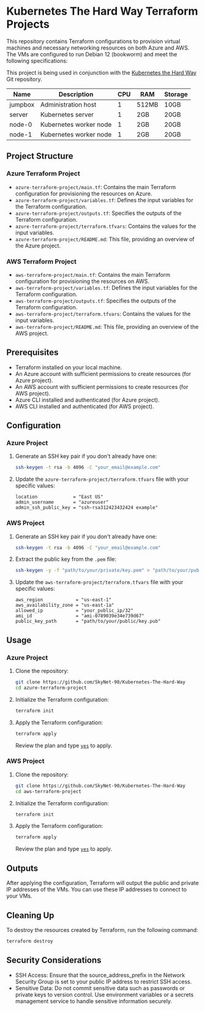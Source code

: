 # Kubernetes The Hard Way Terraform Projects

This repository contains Terraform configurations to provision virtual machines and necessary networking resources on both Azure and AWS. The VMs are configured to run Debian 12 (bookworm) and meet the following specifications:

This project is being used in conjunction with the [Kubernetes the Hard Way](https://github.com/kelseyhightower/kubernetes-the-hard-way) Git repository.

| Name    | Description           | CPU | RAM   | Storage |
|---------|-----------------------|-----|-------|---------|
| jumpbox | Administration host   | 1   | 512MB | 10GB    |
| server  | Kubernetes server     | 1   | 2GB   | 20GB    |
| node-0  | Kubernetes worker node| 1   | 2GB   | 20GB    |
| node-1  | Kubernetes worker node| 1   | 2GB   | 20GB    |

## Project Structure

### Azure Terraform Project

- `azure-terraform-project/main.tf`: Contains the main Terraform configuration for provisioning the resources on Azure.
- `azure-terraform-project/variables.tf`: Defines the input variables for the Terraform configuration.
- `azure-terraform-project/outputs.tf`: Specifies the outputs of the Terraform configuration.
- `azure-terraform-project/terraform.tfvars`: Contains the values for the input variables.
- `azure-terraform-project/README.md`: This file, providing an overview of the Azure project.

### AWS Terraform Project

- `aws-terraform-project/main.tf`: Contains the main Terraform configuration for provisioning the resources on AWS.
- `aws-terraform-project/variables.tf`: Defines the input variables for the Terraform configuration.
- `aws-terraform-project/outputs.tf`: Specifies the outputs of the Terraform configuration.
- `aws-terraform-project/terraform.tfvars`: Contains the values for the input variables.
- `aws-terraform-project/README.md`: This file, providing an overview of the AWS project.

## Prerequisites

- Terraform installed on your local machine.
- An Azure account with sufficient permissions to create resources (for Azure project).
- An AWS account with sufficient permissions to create resources (for AWS project).
- Azure CLI installed and authenticated (for Azure project).
- AWS CLI installed and authenticated (for AWS project).

## Configuration

### Azure Project

1. Generate an SSH key pair if you don't already have one:
    ```sh
    ssh-keygen -t rsa -b 4096 -C "your_email@example.com"
    ```

2. Update the `azure-terraform-project/terraform.tfvars` file with your specific values:
    ```hcl
    location             = "East US"
    admin_username       = "azureuser"
    admin_ssh_public_key = "ssh-rsa312423432424 example"
    ```

### AWS Project

1. Generate an SSH key pair if you don't already have one:
    ```sh
    ssh-keygen -t rsa -b 4096 -C "your_email@example.com"
    ```

2. Extract the public key from the `.pem` file:
    ```sh
    ssh-keygen -y -f "path/to/your/private/key.pem" > "path/to/your/public/key.pub"
    ```

3. Update the `aws-terraform-project/terraform.tfvars` file with your specific values:
    ```hcl
    aws_region            = "us-east-1"
    aws_availability_zone = "us-east-1a"
    allowed_ip            = "your_public_ip/32"
    ami_id                = "ami-0789039e34e739d67"
    public_key_path       = "path/to/your/public/key.pub"
    ```

## Usage

### Azure Project

1. Clone the repository:
    ```sh
    git clone https://github.com/SkyNet-90/Kubernetes-The-Hard-Way
    cd azure-terraform-project
    ```

2. Initialize the Terraform configuration:
    ```sh
    terraform init
    ```

3. Apply the Terraform configuration:
    ```sh
    terraform apply
    ```

    Review the plan and type [`yes`](command:_github.copilot.openSymbolFromReferences?%5B%22yes%22%2C%5B%7B%22uri%22%3A%7B%22%24mid%22%3A1%2C%22fsPath%22%3A%22c%3A%5C%5CUsers%5C%5Cmatthewss%5C%5CDocuments%5C%5CKubernetes%20The%20Hard%20Way%5C%5CREADME.md%22%2C%22_sep%22%3A1%2C%22external%22%3A%22file%3A%2F%2F%2Fc%253A%2FUsers%2Fmatthewss%2FDocuments%2FKubernetes%2520The%2520Hard%2520Way%2FREADME.md%22%2C%22path%22%3A%22%2Fc%3A%2FUsers%2Fmatthewss%2FDocuments%2FKubernetes%20The%20Hard%20Way%2FREADME.md%22%2C%22scheme%22%3A%22file%22%7D%2C%22pos%22%3A%7B%22line%22%3A56%2C%22character%22%3A30%7D%7D%2C%7B%22uri%22%3A%7B%22%24mid%22%3A1%2C%22fsPath%22%3A%22c%3A%5C%5CUsers%5C%5Cmatthewss%5C%5CDocuments%5C%5CKubernetes%20The%20Hard%20Way%5C%5CREADME.md%22%2C%22_sep%22%3A1%2C%22external%22%3A%22file%3A%2F%2F%2Fc%253A%2FUsers%2Fmatthewss%2FDocuments%2FKubernetes%2520The%2520Hard%2520Way%2FREADME.md%22%2C%22path%22%3A%22%2Fc%3A%2FUsers%2Fmatthewss%2FDocuments%2FKubernetes%20The%20Hard%20Way%2FREADME.md%22%2C%22scheme%22%3A%22file%22%7D%2C%22pos%22%3A%7B%22line%22%3A56%2C%22character%22%3A30%7D%7D%5D%5D "Go to definition") to apply.

### AWS Project

1. Clone the repository:
    ```sh
    git clone https://github.com/SkyNet-90/Kubernetes-The-Hard-Way
    cd aws-terraform-project
    ```

2. Initialize the Terraform configuration:
    ```sh
    terraform init
    ```

3. Apply the Terraform configuration:
    ```sh
    terraform apply
    ```

    Review the plan and type [`yes`](command:_github.copilot.openSymbolFromReferences?%5B%22yes%22%2C%5B%7B%22uri%22%3A%7B%22%24mid%22%3A1%2C%22fsPath%22%3A%22c%3A%5C%5CUsers%5C%5Cmatthewss%5C%5CDocuments%5C%5CKubernetes%20The%20Hard%20Way%5C%5CREADME.md%22%2C%22_sep%22%3A1%2C%22external%22%3A%22file%3A%2F%2F%2Fc%253A%2FUsers%2Fmatthewss%2FDocuments%2FKubernetes%2520The%2520Hard%2520Way%2FREADME.md%22%2C%22path%22%3A%22%2Fc%3A%2FUsers%2Fmatthewss%2FDocuments%2FKubernetes%20The%20Hard%20Way%2FREADME.md%22%2C%22scheme%22%3A%22file%22%7D%2C%22pos%22%3A%7B%22line%22%3A56%2C%22character%22%3A30%7D%7D%2C%7B%22uri%22%3A%7B%22%24mid%22%3A1%2C%22fsPath%22%3A%22c%3A%5C%5CUsers%5C%5Cmatthewss%5C%5CDocuments%5C%5CKubernetes%20The%20Hard%20Way%5C%5CREADME.md%22%2C%22_sep%22%3A1%2C%22external%22%3A%22file%3A%2F%2F%2Fc%253A%2FUsers%2Fmatthewss%2FDocuments%2FKubernetes%2520The%2520Hard%2520Way%2FREADME.md%22%2C%22path%22%3A%22%2Fc%3A%2FUsers%2Fmatthewss%2FDocuments%2FKubernetes%20The%20Hard%20Way%2FREADME.md%22%2C%22scheme%22%3A%22file%22%7D%2C%22pos%22%3A%7B%22line%22%3A56%2C%22character%22%3A30%7D%7D%5D%5D "Go to definition") to apply.

## Outputs

After applying the configuration, Terraform will output the public and private IP addresses of the VMs. You can use these IP addresses to connect to your VMs.

## Cleaning Up

To destroy the resources created by Terraform, run the following command:

```sh
terraform destroy
```


## Security Considerations

- SSH Access: Ensure that the source_address_prefix in the Network Security Group is set to your public IP address to restrict SSH access.
- Sensitive Data: Do not commit sensitive data such as passwords or private keys to version control. Use environment variables or a secrets management service to handle sensitive information securely.